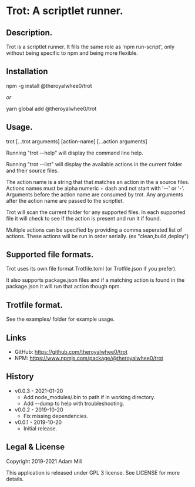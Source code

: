 # Trot: A scriptlet runner.

## Description.
Trot is a scriptlet runner. It fills the same role as 'npm run-script', only without being specific to npm and being more flexible.


## Installation
npm -g install @theroyalwhee0/trot

*or*

yarn global add @theroyalwhee0/trot


## Usage.
trot [...trot arguments] [action-name] [...action arguments]

Running "trot --help" will display the command line help.

Running "trot --list" will display the available actions in the current folder and their source files.

The action name is a string that that matches an action in the a source files. Actions names must be alpha numeric + dash and not start with '--' or '-'. Arguments before the action name are consumed by trot.
Any arguments after the action name are passed to the scriptlet.

Trot will scan the current folder for any supported files. In each supported file it will check to see if the action is present and run it if found.

Multiple actions can be specified by providing a comma seperated list of actions. These actions will be run in order serially. (ex "clean,build,deploy")


## Supported file formats.
Trot uses its own file format Trotfile.toml (or Trotfile.json if you prefer).

It also supports package.json files and if a matching action is found in the package.json it will run that action though npm.


## Trotfile format.
See the examples/ folder for example usage.


## Links
- GitHub: https://github.com/theroyalwhee0/trot
- NPM: https://www.npmjs.com/package/@theroyalwhee0/trot


## History
- v0.0.3 - 2021-01-20
  - Add node_modules/.bin to path if in working directory.
  - Add --dump to help with troubleshooting.
- v0.0.2 - 2019-10-20
  - Fix missing dependencies.
- v0.0.1 - 2019-10-20
  - Initial release.


## Legal & License
Copyright 2019-2021 Adam Mill

This application is released under GPL 3 license.
See LICENSE for more details.
